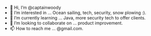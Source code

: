 - 👋 Hi, I’m @captainwoody
- 👀 I’m interested in ... Ocean sailing, tech, security, snow plowing :).  
- 🌱 I’m currently learning ... Java, more security tech to offer clients.  
- 💞️ I’m looking to collaborate on ... product improvement.  
- 📫 How to reach me ... @gmail.com.  

<!---
captainwoody/captainwoody is a ✨ special ✨ repository because its `README.md` (this file) appears on your GitHub profile.
You can click the Preview link to take a look at your changes.
--->
